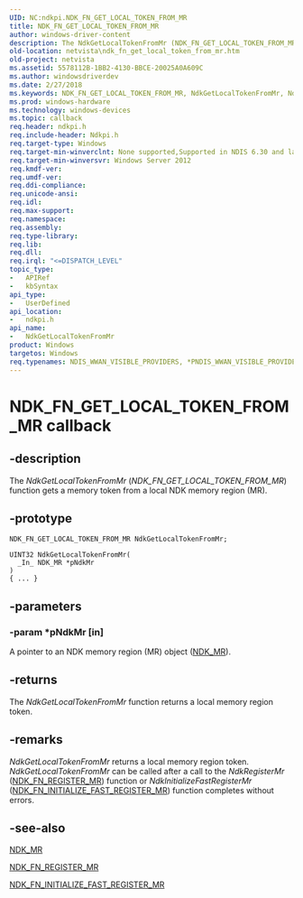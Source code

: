 ```yaml
---
UID: NC:ndkpi.NDK_FN_GET_LOCAL_TOKEN_FROM_MR
title: NDK_FN_GET_LOCAL_TOKEN_FROM_MR
author: windows-driver-content
description: The NdkGetLocalTokenFromMr (NDK_FN_GET_LOCAL_TOKEN_FROM_MR) function gets a memory token from a local NDK memory region (MR).
old-location: netvista\ndk_fn_get_local_token_from_mr.htm
old-project: netvista
ms.assetid: 5578112B-1BB2-4130-BBCE-20025A0A609C
ms.author: windowsdriverdev
ms.date: 2/27/2018
ms.keywords: NDK_FN_GET_LOCAL_TOKEN_FROM_MR, NdkGetLocalTokenFromMr, NdkGetLocalTokenFromMr callback function [Network Drivers Starting with Windows Vista], ndkpi/NdkGetLocalTokenFromMr, netvista.ndk_fn_get_local_token_from_mr
ms.prod: windows-hardware
ms.technology: windows-devices
ms.topic: callback
req.header: ndkpi.h
req.include-header: Ndkpi.h
req.target-type: Windows
req.target-min-winverclnt: None supported,Supported in NDIS 6.30 and later.
req.target-min-winversvr: Windows Server 2012
req.kmdf-ver: 
req.umdf-ver: 
req.ddi-compliance: 
req.unicode-ansi: 
req.idl: 
req.max-support: 
req.namespace: 
req.assembly: 
req.type-library: 
req.lib: 
req.dll: 
req.irql: "<=DISPATCH_LEVEL"
topic_type:
-	APIRef
-	kbSyntax
api_type:
-	UserDefined
api_location:
-	ndkpi.h
api_name:
-	NdkGetLocalTokenFromMr
product: Windows
targetos: Windows
req.typenames: NDIS_WWAN_VISIBLE_PROVIDERS, *PNDIS_WWAN_VISIBLE_PROVIDERS
---
```


# NDK_FN_GET_LOCAL_TOKEN_FROM_MR callback


## -description


The <i>NdkGetLocalTokenFromMr</i> (<i>NDK_FN_GET_LOCAL_TOKEN_FROM_MR</i>) function gets a memory token from a local NDK memory region (MR).


## -prototype


````
NDK_FN_GET_LOCAL_TOKEN_FROM_MR NdkGetLocalTokenFromMr;

UINT32 NdkGetLocalTokenFromMr(
  _In_ NDK_MR *pNdkMr
)
{ ... }
````


## -parameters




### -param *pNdkMr [in]

A pointer to an NDK memory region (MR) object (<a href="..\ndkpi\ns-ndkpi-_ndk_mr.md">NDK_MR</a>).


## -returns



The 
     <i>NdkGetLocalTokenFromMr</i> function returns a local memory region token.




## -remarks



<i>NdkGetLocalTokenFromMr</i> returns a local memory region token.  <i>NdkGetLocalTokenFromMr</i> can be called after a call to  the  <i>NdkRegisterMr</i>  (<a href="..\ndkpi\nc-ndkpi-ndk_fn_register_mr.md">NDK_FN_REGISTER_MR</a>) function  or  <i>NdkInitializeFastRegisterMr</i> (<a href="..\ndkpi\nc-ndkpi-ndk_fn_initialize_fast_register_mr.md">NDK_FN_INITIALIZE_FAST_REGISTER_MR</a>) function completes without errors.




## -see-also

<a href="..\ndkpi\ns-ndkpi-_ndk_mr.md">NDK_MR</a>



<a href="..\ndkpi\nc-ndkpi-ndk_fn_register_mr.md">NDK_FN_REGISTER_MR</a>



<a href="..\ndkpi\nc-ndkpi-ndk_fn_initialize_fast_register_mr.md">NDK_FN_INITIALIZE_FAST_REGISTER_MR</a>



 

 


